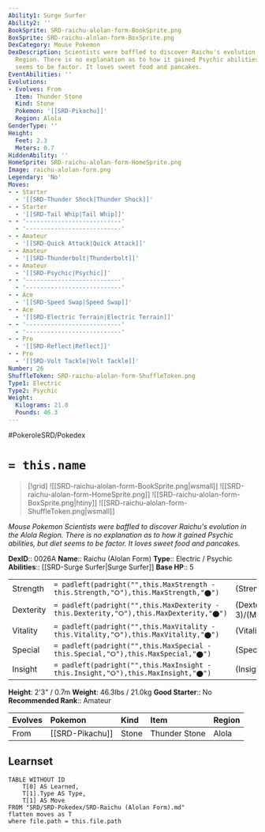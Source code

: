 ```yaml
---
Ability1: Surge Surfer
Ability2: ''
BookSprite: SRD-raichu-alolan-form-BookSprite.png
BoxSprite: SRD-raichu-alolan-form-BoxSprite.png
DexCategory: Mouse Pokemon
DexDescription: Scientists were baffled to discover Raichu's evolution in the Alola
  Region. There is no explanation as to how it gained Psychic abilities, but diet
  seems to be factor. It loves sweet food and pancakes.
EventAbilities: ''
Evolutions:
- Evolves: From
  Item: Thunder Stone
  Kind: Stone
  Pokemon: '[[SRD-Pikachu]]'
  Region: Alola
GenderType: ''
Height:
  Feet: 2.3
  Meters: 0.7
HiddenAbility: ''
HomeSprite: SRD-raichu-alolan-form-HomeSprite.png
Image: raichu-alolan-form.png
Legendary: 'No'
Moves:
- - Starter
  - '[[SRD-Thunder Shock|Thunder Shock]]'
- - Starter
  - '[[SRD-Tail Whip|Tail Whip]]'
- - '---------------------------'
  - '---------------------------'
- - Amateur
  - '[[SRD-Quick Attack|Quick Attack]]'
- - Amateur
  - '[[SRD-Thunderbolt|Thunderbolt]]'
- - Amateur
  - '[[SRD-Psychic|Psychic]]'
- - '---------------------------'
  - '---------------------------'
- - Ace
  - '[[SRD-Speed Swap|Speed Swap]]'
- - Ace
  - '[[SRD-Electric Terrain|Electric Terrain]]'
- - '---------------------------'
  - '---------------------------'
- - Pro
  - '[[SRD-Reflect|Reflect]]'
- - Pro
  - '[[SRD-Volt Tackle|Volt Tackle]]'
Number: 26
ShuffleToken: SRD-raichu-alolan-form-ShuffleToken.png
Type1: Electric
Type2: Psychic
Weight:
  Kilograms: 21.0
  Pounds: 46.3
---
```


#PokeroleSRD/Pokedex

# `= this.name`

> [!grid]
> ![[SRD-raichu-alolan-form-BookSprite.png|wsmall]]
> ![[SRD-raichu-alolan-form-HomeSprite.png]]
> ![[SRD-raichu-alolan-form-BoxSprite.png|htiny]]
> ![[SRD-raichu-alolan-form-ShuffleToken.png|wsmall]]


*Mouse Pokemon*
*Scientists were baffled to discover Raichu's evolution in the Alola Region. There is no explanation as to how it gained Psychic abilities, but diet seems to be factor. It loves sweet food and pancakes.*

**DexID**:: 0026A
**Name**:: Raichu (Alolan Form)
**Type**:: Electric / Psychic
**Abilities**:: [[SRD-Surge Surfer|Surge Surfer]]
**Base HP**:: 5

|           |                                                                                        |                                          |
| --------- | -------------------------------------------------------------------------------------- | ---------------------------------------- |
| Strength  | `= padleft(padright("",this.MaxStrength - this.Strength,"⭘"),this.MaxStrength,"⬤")`    | (Strength::2)/(MaxStrength::5)   |
| Dexterity | `= padleft(padright("",this.MaxDexterity - this.Dexterity,"⭘"),this.MaxDexterity,"⬤")` | (Dexterity:: 3)/(MaxDexterity::6) |
| Vitality  | `= padleft(padright("",this.MaxVitality - this.Vitality,"⭘"),this.MaxVitality,"⬤")`    | (Vitality::2)/(MaxVitality::4)   |
| Special   | `= padleft(padright("",this.MaxSpecial - this.Special,"⭘"),this.MaxSpecial,"⬤")`       | (Special::3)/(MaxSpecial::6)     |
| Insight   | `= padleft(padright("",this.MaxInsight - this.Insight,"⭘"),this.MaxInsight,"⬤")`       | (Insight::2)/(MaxInsight::5)     |

**Height**: 2'3" / 0.7m
**Weight**: 46.3lbs / 21.0kg
**Good Starter**:: No
**Recommended Rank**:: Amateur

| Evolves   | Pokemon         | Kind   | Item          | Region   |
|:----------|:----------------|:-------|:--------------|:---------|
| From      | [[SRD-Pikachu]] | Stone  | Thunder Stone | Alola    |

## Learnset

```dataview
TABLE WITHOUT ID
    T[0] AS Learned,
    T[1].Type AS Type,
    T[1] AS Move
FROM "SRD/SRD-Pokedex/SRD-Raichu (Alolan Form).md"
flatten moves as T
where file.path = this.file.path
```
